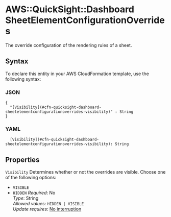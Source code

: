 # AWS::QuickSight::Dashboard SheetElementConfigurationOverrides<a name="aws-properties-quicksight-dashboard-sheetelementconfigurationoverrides"></a>

The override configuration of the rendering rules of a sheet\.

## Syntax<a name="aws-properties-quicksight-dashboard-sheetelementconfigurationoverrides-syntax"></a>

To declare this entity in your AWS CloudFormation template, use the following syntax:

### JSON<a name="aws-properties-quicksight-dashboard-sheetelementconfigurationoverrides-syntax.json"></a>

```
{
  "[Visibility](#cfn-quicksight-dashboard-sheetelementconfigurationoverrides-visibility)" : String
}
```

### YAML<a name="aws-properties-quicksight-dashboard-sheetelementconfigurationoverrides-syntax.yaml"></a>

```
  [Visibility](#cfn-quicksight-dashboard-sheetelementconfigurationoverrides-visibility): String
```

## Properties<a name="aws-properties-quicksight-dashboard-sheetelementconfigurationoverrides-properties"></a>

`Visibility` <a name="cfn-quicksight-dashboard-sheetelementconfigurationoverrides-visibility"></a>
Determines whether or not the overrides are visible\. Choose one of the following options:

- `VISIBLE`
- `HIDDEN`
  _Required_: No  
  _Type_: String  
  _Allowed values_: `HIDDEN | VISIBLE`  
  _Update requires_: [No interruption](https://docs.aws.amazon.com/AWSCloudFormation/latest/UserGuide/using-cfn-updating-stacks-update-behaviors.html#update-no-interrupt)
